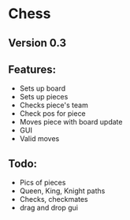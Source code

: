 Chess
=====

Version 0.3
------

Features:
-----
* Sets up board
* Sets up pieces
* Checks piece's team
* Check pos for piece
* Moves piece with board update
* GUI
* Valid moves



Todo:
----

* Pics of pieces
* Queen, King, Knight paths
* Checks, checkmates
* drag and drop gui
